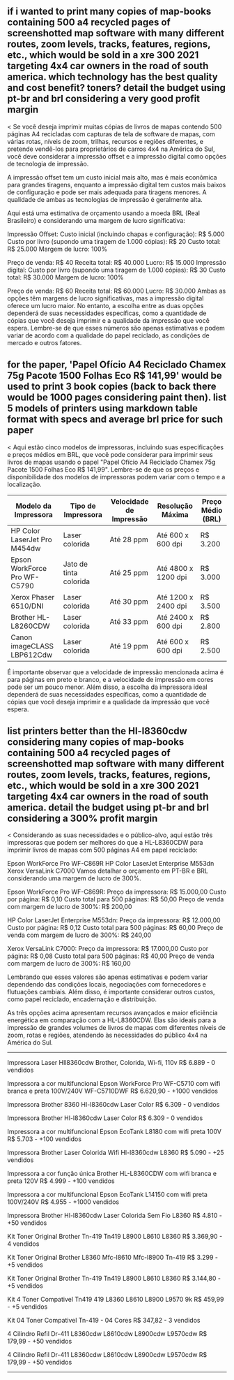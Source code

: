 
## if i wanted to print many copies of map-books containing 500 a4 recycled pages of screenshotted map software with many different routes, zoom levels, tracks, features, regions, etc., which would be sold in a xre 300 2021 targeting 4x4 car owners in the road of south america. which technology has the best quality and cost benefit? toners? detail the budget using pt-br and brl considering a very good profit margin

< Se você deseja imprimir muitas cópias de livros de mapas contendo 500 páginas A4 recicladas com capturas de tela de software de mapas, com várias rotas, níveis de zoom, trilhas, recursos e regiões diferentes, e pretende vendê-los para proprietários de carros 4x4 na América do Sul, você deve considerar a impressão offset e a impressão digital como opções de tecnologia de impressão.

A impressão offset tem um custo inicial mais alto, mas é mais econômica para grandes tiragens, enquanto a impressão digital tem custos mais baixos de configuração e pode ser mais adequada para tiragens menores. A qualidade de ambas as tecnologias de impressão é geralmente alta.

Aqui está uma estimativa de orçamento usando a moeda BRL (Real Brasileiro) e considerando uma margem de lucro significativa:

Impressão Offset:
Custo inicial (incluindo chapas e configuração): R$ 5.000
Custo por livro (supondo uma tiragem de 1.000 cópias): R$ 20
Custo total: R$ 25.000
Margem de lucro: 100%

Preço de venda: R$ 40
Receita total: R$ 40.000
Lucro: R$ 15.000
Impressão digital:
Custo por livro (supondo uma tiragem de 1.000 cópias): R$ 30
Custo total: R$ 30.000
Margem de lucro: 100%

Preço de venda: R$ 60
Receita total: R$ 60.000
Lucro: R$ 30.000
Ambas as opções têm margens de lucro significativas, mas a impressão digital oferece um lucro maior. No entanto, a escolha entre as duas opções dependerá de suas necessidades específicas, como a quantidade de cópias que você deseja imprimir e a qualidade da impressão que você espera. Lembre-se de que esses números são apenas estimativas e podem variar de acordo com a qualidade do papel reciclado, as condições de mercado e outros fatores.

## for the paper, 'Papel Ofício A4 Reciclado Chamex 75g Pacote 1500 Folhas Eco R$ 141,99' would be used to print 3 book copies (back to back there would be 1000 pages considering paint then). list 5 models of printers using markdown table format with specs and average brl price for such paper

< Aqui estão cinco modelos de impressoras, incluindo suas especificações e preços médios em BRL, que você pode considerar para imprimir seus livros de mapas usando o papel "Papel Ofício A4 Reciclado Chamex 75g Pacote 1500 Folhas Eco R$ 141,99". Lembre-se de que os preços e disponibilidade dos modelos de impressoras podem variar com o tempo e a localização.

Modelo da Impressora | Tipo de Impressora | Velocidade de Impressão | Resolução Máxima | Preço Médio (BRL)
---------------------|--------------------|-------------------------|------------------|------------------
HP Color LaserJet Pro M454dw | Laser colorida | Até 28 ppm | Até 600 x 600 dpi | R$ 3.200
Epson WorkForce Pro WF-C5790 | Jato de tinta colorida | Até 25 ppm | Até 4800 x 1200 dpi | R$ 3.000
Xerox Phaser 6510/DNI | Laser colorida | Até 30 ppm | Até 1200 x 2400 dpi | R$ 3.500
Brother HL-L8260CDW | Laser colorida | Até 33 ppm | Até 2400 x 600 dpi | R$ 2.800
Canon imageCLASS LBP612Cdw | Laser colorida | Até 19 ppm | Até 600 x 600 dpi | R$ 2.500

É importante observar que a velocidade de impressão mencionada acima é para páginas em preto e branco, e a velocidade de impressão em cores pode ser um pouco menor. Além disso, a escolha da impressora ideal dependerá de suas necessidades específicas, como a quantidade de cópias que você deseja imprimir e a qualidade da impressão que você espera.

## list printers better than the Hl-l8360cdw considering many copies of map-books containing 500 a4 recycled pages of screenshotted map software with many different routes, zoom levels, tracks, features, regions, etc., which would be sold in a xre 300 2021 targeting 4x4 car owners in the road of south america. detail the budget using pt-br and brl considering a 300% profit margin

< Considerando as suas necessidades e o público-alvo, aqui estão três impressoras que podem ser melhores do que a HL-L8360CDW para imprimir livros de mapas com 500 páginas A4 em papel reciclado:

Epson WorkForce Pro WF-C869R
HP Color LaserJet Enterprise M553dn
Xerox VersaLink C7000
Vamos detalhar o orçamento em PT-BR e BRL considerando uma margem de lucro de 300%.

Epson WorkForce Pro WF-C869R:
Preço da impressora: R$ 15.000,00
Custo por página: R$ 0,10
Custo total para 500 páginas: R$ 50,00
Preço de venda com margem de lucro de 300%: R$ 200,00

HP Color LaserJet Enterprise M553dn:
Preço da impressora: R$ 12.000,00
Custo por página: R$ 0,12
Custo total para 500 páginas: R$ 60,00
Preço de venda com margem de lucro de 300%: R$ 240,00

Xerox VersaLink C7000:
Preço da impressora: R$ 17.000,00
Custo por página: R$ 0,08
Custo total para 500 páginas: R$ 40,00
Preço de venda com margem de lucro de 300%: R$ 160,00

Lembrando que esses valores são apenas estimativas e podem variar dependendo das condições locais, negociações com fornecedores e flutuações cambiais. Além disso, é importante considerar outros custos, como papel reciclado, encadernação e distribuição.

As três opções acima apresentam recursos avançados e maior eficiência energética em comparação com a HL-L8360CDW. Elas são ideais para a impressão de grandes volumes de livros de mapas com diferentes níveis de zoom, rotas e regiões, atendendo às necessidades do público 4x4 na América do Sul.

---

Impressora Laser Hll8360cdw Brother, Colorida, Wi-fi, 110v
R$ 6.889 - 0 vendidos

Impressora a cor multifuncional Epson WorkForce Pro WF-C5710 com wifi branca e preta 100V/240V WF-C5710DWF
R$ 6.620,90 - +1000 vendidos

Impressora Brother 8360 Hl-l8360cdw Laser Color
R$ 6.309 - 0 vendidos

Impressora Brother Hl-l8360cdw Laser Color
R$ 6.309 - 0 vendidos

Impressora a cor multifuncional Epson EcoTank L8180 com wifi preta 100V
R$ 5.703 - +100 vendidos

Impressora Brother Laser Colorida Wifi Hl-l8360cdw L8360
R$ 5.090 - +25 vendidos

Impressora a cor função única Brother HL-L8360CDW com wifi branca e preta 120V
R$ 4.999 - +100 vendidos

Impressora a cor multifuncional Epson EcoTank L14150 com wifi preta 100V/240V
R$ 4.955 - +1000 vendidos

Impressora Brother Hl-l8360cdw Laser Colorida Sem Fio L8360
R$ 4.810 - +50 vendidos

Kit Toner Original Brother Tn-419 Tn419 L8900 L8610 L8360
R$ 3.369,90 - 4 vendidos

Kit Toner Original Brother L8360 Mfc-l8610 Mfc-l8900 Tn-419
R$ 3.299 - +5 vendidos

Kit Toner Original Brother Tn-419 Tn419 L8900 L8610 L8360
R$ 3.144,80 - +5 vendidos

Kit 4 Toner Compativel Tn419 419 L8360 L8610 L8900 L9570 9k
R$ 459,99 - +5 vendidos

Kit 04 Toner Compativel Tn-419 - 04 Cores
R$ 347,82 - 3 vendidos

4 Cilindro Refil Dr-411 L8360cdw L8610cdw L8900cdw L9570cdw
R$ 179,99 - +50 vendidos

4 Cilindro Refil Dr-411 L8360cdw L8610cdw L8900cdw L9570cdw
R$ 179,99 - +50 vendidos

---
